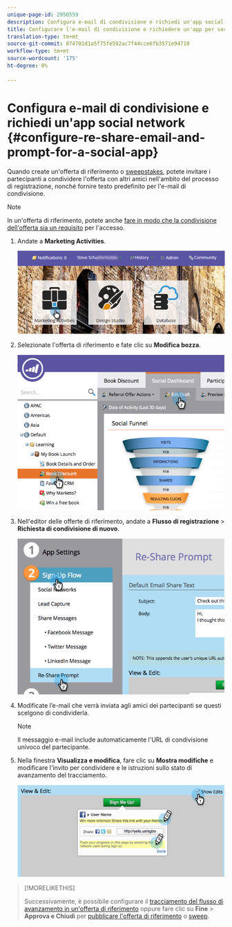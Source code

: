 ```yaml
---
unique-page-id: 2950559
description: Configura e-mail di condivisione e richiedi un'app social network - Documenti Marketo - Documentazione prodotto
title: Configurare l'e-mail di condivisione e richiedere un'app per social network
translation-type: tm+mt
source-git-commit: 074701d1a5f75fe592ac7f44cce6fb3571e94710
workflow-type: tm+mt
source-wordcount: '175'
ht-degree: 0%

---
```



# Configura e-mail di condivisione e richiedi un&#39;app social network {#configure-re-share-email-and-prompt-for-a-social-app}

Quando create un&#39;offerta di riferimento [](/help/marketo/product-docs/demand-generation/social/referral-offers/create-a-referral-offer.md) o [sweepstakes](/help/marketo/product-docs/demand-generation/social/sweepstakes/create-sweepstakes.md), potete invitare i partecipanti a condividere l&#39;offerta con altri amici nell&#39;ambito del processo di registrazione, nonché fornire testo predefinito per l&#39;e-mail di condivisione.

>[!NOTE]
>
>In un&#39;offerta di riferimento, potete anche [fare in modo che la condivisione dell&#39;offerta sia un requisito](/help/marketo/product-docs/demand-generation/social/social-functions/set-social-share-requirement.md) per l&#39;accesso.

1. Andate a **Marketing Activities**.

   ![](assets/login-marketing-activities-3.png)

1. Selezionate l&#39;offerta di riferimento e fate clic su **Modifica bozza**.

   ![](assets/image2014-9-22-11-3a6-3a56.png)

1. Nell&#39;editor delle offerte di riferimento, andate a **Flusso di registrazione** > **Richiesta di condivisione di nuovo**.

   ![](assets/image2014-9-22-11-3a7-3a9.png)

1. Modificate l’e-mail che verrà inviata agli amici dei partecipanti se questi scelgono di condividerla.

   >[!NOTE]
   >
   >Il messaggio e-mail include automaticamente l&#39;URL di condivisione univoco del partecipante.

1. Nella finestra **Visualizza e modifica**, fare clic su **Mostra modifiche** e modificare l&#39;invito per condividere e le istruzioni sullo stato di avanzamento del tracciamento.

   ![](assets/image2014-9-22-11-3a7-3a49.png)

>[!MORELIKETHIS]
>
>Successivamente, è possibile configurare il [tracciamento del flusso di avanzamento in un&#39;offerta di riferimento](configure-track-progress-flow-for-a-referral-offer.md) oppure fare clic su **Fine** > **Approva e Chiudi** per [pubblicare l&#39;offerta di riferimento](/help/marketo/product-docs/demand-generation/social/referral-offers/publish-a-referral-offer.md) o [sweep](/help/marketo/product-docs/demand-generation/social/sweepstakes/create-sweepstakes.md).
